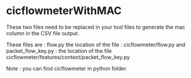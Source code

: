 # cicflowmeterWithMAC
These two files need to be replaced in your tool files to generate the mac column in the CSV file output. 

These files are : flow.py  the location of the file : 
cicflowmeter/flow.py
and packet_flow_key.py : the location of the file
cicflowmeter/features/context/packet_flow_key.py

Note : you can find cicflowmeter in python folder.

